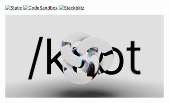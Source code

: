 [![Static](https://img.shields.io/badge/demo-%23646CFF.svg?logo=html5&logoColor=white)](https://pmndrs.github.io/examples/router-transitions)
[![CodeSandbox](https://img.shields.io/badge/codesandbox-040404?logo=codesandbox&logoColor=DBDBDB)](https://codesandbox.io/s/github/pmndrs/examples/tree/main/apps/router-transitions)
[![Stackblitz](https://img.shields.io/badge/stackblitz-fff?logo=Stackblitz&logoColor=1389FD)](https://stackblitz.com/github/pmndrs/examples/tree/main/apps/router-transitions)

![](thumbnail.png)

